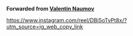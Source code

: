 **Forwarded from [Valentin Naumov](https://t.me/valnaumov)**

https://www.instagram.com/reel/DBi5oTvPt8x/?utm_source=ig_web_copy_link